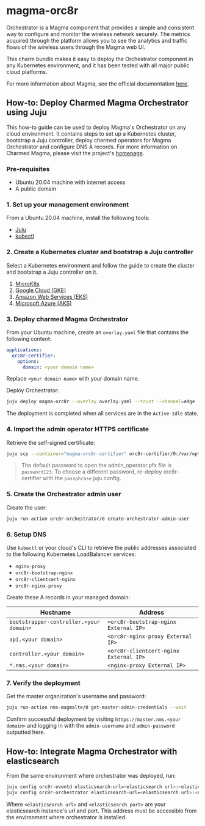 # magma-orc8r

Orchestrator is a Magma component that provides a simple and consistent way to
configure and monitor the wireless network securely. The metrics acquired through the platform
allows you to see the analytics and traffic flows of the wireless users through the Magma web UI.

This charm bundle makes it easy to deploy the Orchestrator component in any Kubernetes environment,
and it has been tested with all major public cloud platforms.

For more information about Magma, see the official documentation [here](https://magmacore.org/).

## How-to: Deploy Charmed Magma Orchestrator using Juju

This how-to guide can be used to deploy Magma's Orchestrator on any cloud environment. It contains
steps to set up a Kubernetes cluster, bootstrap a Juju controller, deploy charmed operators for
Magma Orchestrator and configure DNS A records. For more information on Charmed Magma, please visit
the project's [homepage](https://github.com/canonical/charmed-magma).

### Pre-requisites

- Ubuntu 20.04 machine with internet access
- A public domain

### 1. Set up your management environment

From a Ubuntu 20.04 machine, install the following tools:

- [Juju](https://juju.is/docs/olm/installing-juju)
- [kubectl](https://kubernetes.io/docs/tasks/tools/install-kubectl-linux/)

### 2. Create a Kubernetes cluster and bootstrap a Juju controller

Select a Kubernetes environment and follow the guide to create the cluster and bootstrap
a Juju controller on it.

1. [MicroK8s](https://juju.is/docs/olm/microk8s)
3. [Google Cloud (GKE)](https://juju.is/docs/olm/google-kubernetes-engine-(gke))
4. [Amazon Web Services (EKS)](https://juju.is/docs/olm/amazon-elastic-kubernetes-service-(amazon-eks)#heading--install-the-juju-client)
5. [Microsoft Azure (AKS)](<https://juju.is/docs/olm/azure-kubernetes-service-(azure-aks)>)

### 3. Deploy charmed Magma Orchestrator

From your Ubuntu machine, create an `overlay.yaml` file that contains the following content:

```yaml
applications:
  orc8r-certifier:
    options:
      domain: <your domain name>
```

Replace `<your domain name>` with your domain name.

Deploy Orchestrator:

```bash
juju deploy magma-orc8r --overlay overlay.yaml --trust --channel=edge
```

The deployment is completed when all services are in the `Active-Idle` state.

### 4. Import the admin operator HTTPS certificate

Retrieve the self-signed certificate:

```bash
juju scp --container="magma-orc8r-certifier" orc8r-certifier/0:/var/opt/magma/certs/..data/admin_operator.pfx admin_operator.pfx
```

> The default password to open the admin_operator.pfx file is `password123`. To choose a different
> password, re-deploy orc8r-certifier with the `passphrase` juju config.

### 5. Create the Orchestrator admin user

Create the user:

```bash
juju run-action orc8r-orchestrator/0 create-orchestrator-admin-user
```

### 6. Setup DNS

Use `kubectl` or your cloud's CLI to retrieve the public addresses associated to the following Kubernetes
LoadBalancer services:

- `nginx-proxy`
- `orc8r-bootstrap-nginx`
- `orc8r-clientcert-nginx`
- `orc8r-nginx-proxy`

Create these A records in your managed domain:

| Hostname                                | Address                                |
|-----------------------------------------|----------------------------------------|
| `bootstrapper-controller.<your domain>` | `<orc8r-bootstrap-nginx External IP>`  |
| `api.<your domain>`                     | `<orc8r-nginx-proxy External IP>`      |
| `controller.<your domain>`              | `<orc8r-clientcert-nginx External IP>` |
| `*.nms.<your domain>`                   | `<nginx-proxy External IP>`            |

### 7. Verify the deployment

Get the master organization's username and password:

```bash
juju run-action nms-magmalte/0 get-master-admin-credentials --wait
```

Confirm successful deployment by visiting `https://master.nms.<your domain>` and logging in
with the `admin-username` and `admin-password` outputted here.

## How-to: Integrate Magma Orchestrator with elasticsearch

From the same environment where orchestrator was deployed, run:
```bash
juju config orc8r-eventd elasticsearch-url=<elasticsearch url>:<elasticsearch port>
juju config orc8r-orchestrator elasticsearch-url=<elasticsearch url>:<elasticsearch port>
```

Where `<elasticsearch url>` and `<elasticsearch port>` are your elasticsearch instance's url and port.
This address must be accessible from the environment where orchestrator is installed.
